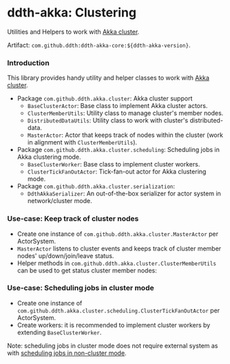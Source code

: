 # ddth-akka: Clustering

Utilities and Helpers to work with [Akka cluster](https://doc.akka.io/docs/akka/2.5/java/index-network.htmlhttps://doc.akka.io/docs/akka/2.5/index-cluster.html).

Artifact: `com.github.ddth:ddth-akka-core:${ddth-akka-version}`.

### Introduction

This library provides handy utility and helper classes to work with [Akka cluster](https://doc.akka.io/docs/akka/2.5/index-cluster.html).

- Package `com.github.ddth.akka.cluster`: Akka cluster support
  - `BaseClusterActor`: Base class to implement Akka cluster actors.
  - `ClusterMemberUtils`: Utility class to manage cluster's member nodes.
  - `DistributedDataUtils`: Utility class to work with cluster's distributed-data.
  - `MasterActor`: Actor that keeps track of nodes within the cluster (work in alignment with `ClusterMemberUtils`).
- Package `com.github.ddth.akka.cluster.scheduling`: Scheduling jobs in Akka clustering mode.
  - `BaseClusterWorker`: Base class to implement cluster workers.
  - `ClusterTickFanOutActor`:  Tick-fan-out actor for Akka clustering mode.
- Package `com.github.ddth.akka.cluster.serialization`:
  - `DdthAkkaSerializer`: An out-of-the-box serializer for actor system in network/cluster mode.

### Use-case: Keep track of cluster nodes

- Create one instance of `com.github.ddth.akka.cluster.MasterActor` per ActorSystem.
- `MasterActor` listens to cluster events and keeps track of cluster member nodes' up/down/join/leave status.
- Helper methods in `com.github.ddth.akka.cluster.ClusterMemberUtils` can be used to get status cluster member nodes:

### Use-case: Scheduling jobs in cluster mode

- Create one instance of `com.github.ddth.akka.cluster.scheduling.ClusterTickFanOutActor` per ActorSystem.
- Create workers: it is recommended to implement cluster workers by extending `BaseClusterWorker`.

Note: scheduling jobs in cluster mode does not require external system as with [scheduling jobs in non-cluster mode](Scheduling.md).
